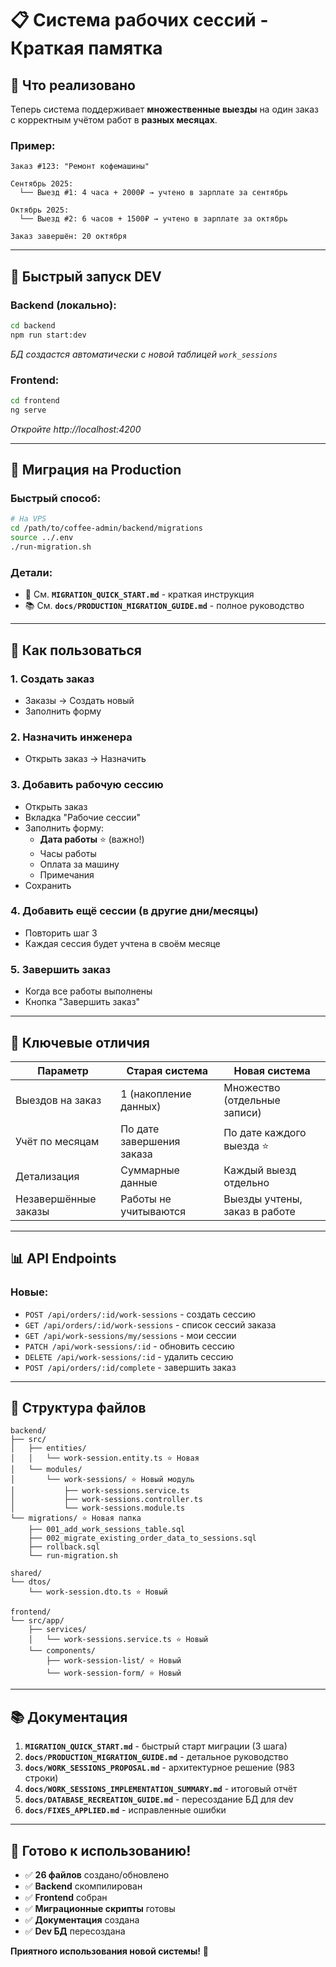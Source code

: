 # 📋 Система рабочих сессий - Краткая памятка

## 🎯 Что реализовано

Теперь система поддерживает **множественные выезды** на один заказ с корректным учётом работ в **разных месяцах**.

### Пример:
```
Заказ #123: "Ремонт кофемашины"

Сентябрь 2025:
  └── Выезд #1: 4 часа + 2000₽ → учтено в зарплате за сентябрь

Октябрь 2025:
  └── Выезд #2: 6 часов + 1500₽ → учтено в зарплате за октябрь
  
Заказ завершён: 20 октября
```

---

## 🚀 Быстрый запуск DEV

### Backend (локально):
```bash
cd backend
npm run start:dev
```
*БД создастся автоматически с новой таблицей `work_sessions`*

### Frontend:
```bash
cd frontend
ng serve
```
*Откройте http://localhost:4200*

---

## 🔧 Миграция на Production

### Быстрый способ:

```bash
# На VPS
cd /path/to/coffee-admin/backend/migrations
source ../.env
./run-migration.sh
```

### Детали:
- 📖 См. **`MIGRATION_QUICK_START.md`** - краткая инструкция
- 📚 См. **`docs/PRODUCTION_MIGRATION_GUIDE.md`** - полное руководство

---

## 📱 Как пользоваться

### 1. Создать заказ
- Заказы → Создать новый
- Заполнить форму

### 2. Назначить инженера
- Открыть заказ → Назначить

### 3. Добавить рабочую сессию
- Открыть заказ
- Вкладка "Рабочие сессии"
- Заполнить форму:
  - **Дата работы** ⭐ (важно!)
  - Часы работы
  - Оплата за машину
  - Примечания
- Сохранить

### 4. Добавить ещё сессии (в другие дни/месяцы)
- Повторить шаг 3
- Каждая сессия будет учтена в своём месяце

### 5. Завершить заказ
- Когда все работы выполнены
- Кнопка "Завершить заказ"

---

## 🔑 Ключевые отличия

| Параметр | Старая система | Новая система |
|----------|---------------|---------------|
| Выездов на заказ | 1 (накопление данных) | Множество (отдельные записи) |
| Учёт по месяцам | По дате завершения заказа | По дате каждого выезда ⭐ |
| Детализация | Суммарные данные | Каждый выезд отдельно |
| Незавершённые заказы | Работы не учитываются | Выезды учтены, заказ в работе |

---

## 📊 API Endpoints

### Новые:
- `POST /api/orders/:id/work-sessions` - создать сессию
- `GET /api/orders/:id/work-sessions` - список сессий заказа
- `GET /api/work-sessions/my/sessions` - мои сессии
- `PATCH /api/work-sessions/:id` - обновить сессию
- `DELETE /api/work-sessions/:id` - удалить сессию
- `POST /api/orders/:id/complete` - завершить заказ

---

## 📁 Структура файлов

```
backend/
├── src/
│   ├── entities/
│   │   └── work-session.entity.ts ⭐ Новая
│   └── modules/
│       └── work-sessions/ ⭐ Новый модуль
│           ├── work-sessions.service.ts
│           ├── work-sessions.controller.ts
│           └── work-sessions.module.ts
└── migrations/ ⭐ Новая папка
    ├── 001_add_work_sessions_table.sql
    ├── 002_migrate_existing_order_data_to_sessions.sql
    ├── rollback.sql
    └── run-migration.sh

shared/
└── dtos/
    └── work-session.dto.ts ⭐ Новый

frontend/
└── src/app/
    ├── services/
    │   └── work-sessions.service.ts ⭐ Новый
    └── components/
        ├── work-session-list/ ⭐ Новый
        └── work-session-form/ ⭐ Новый
```

---

## 📚 Документация

1. **`MIGRATION_QUICK_START.md`** - быстрый старт миграции (3 шага)
2. **`docs/PRODUCTION_MIGRATION_GUIDE.md`** - детальное руководство
3. **`docs/WORK_SESSIONS_PROPOSAL.md`** - архитектурное решение (983 строки)
4. **`docs/WORK_SESSIONS_IMPLEMENTATION_SUMMARY.md`** - итоговый отчёт
5. **`docs/DATABASE_RECREATION_GUIDE.md`** - пересоздание БД для dev
6. **`docs/FIXES_APPLIED.md`** - исправленные ошибки

---

## 🎊 Готово к использованию!

- ✅ **26 файлов** создано/обновлено
- ✅ **Backend** скомпилирован
- ✅ **Frontend** собран
- ✅ **Миграционные скрипты** готовы
- ✅ **Документация** создана
- ✅ **Dev БД** пересоздана

**Приятного использования новой системы!** 🚀

